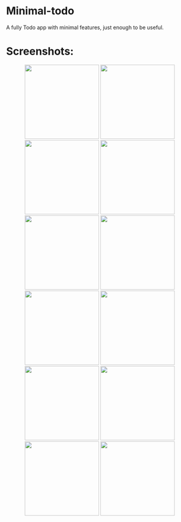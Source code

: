 # Minimal-todo
A fully Todo app with minimal features, just enough to be useful.

# Screenshots:
<p align="center">
  <img src="https://github.com/sondt28/minimal-todo/assets/89345307/5417bfc6-45b2-4b71-ac9a-b63ca7e97e60.jpg" width="200" />
  <img src="https://github.com/sondt28/minimal-todo/assets/89345307/5d0dd403-3173-48fb-bdf3-9d7915e15d19.jpg" width="200" />
  <img src="https://github.com/sondt28/minimal-todo/assets/89345307/18e6485f-8f9a-480f-ba07-ef4e2eb0ab84.jpg" width="200" />
  <img src="https://github.com/sondt28/minimal-todo/assets/89345307/7cc68373-3098-4a61-95cd-12b302287bdb.jpg" width="200" />
  <img src="https://github.com/sondt28/minimal-todo/assets/89345307/e5da1b6d-18ed-4531-91c7-0d3caa361237.jpg" width="200" />
  <img src="https://github.com/sondt28/minimal-todo/assets/89345307/fec5416b-e977-480c-bd9f-772530136a69.jpg" width="200" />
  <img src="https://github.com/sondt28/minimal-todo/assets/89345307/a6f3a88b-9045-40c9-a8ec-dfe1d1da3ffa.jpg" width="200" />
  <img src="https://github.com/sondt28/minimal-todo/assets/89345307/01a84e51-6572-4f49-a6f4-9f0c04fcb4e6.jpg" width="200" />
  <img src="https://github.com/sondt28/minimal-todo/assets/89345307/5200856f-e214-435e-b921-6cee83e75701.jpg" width="200" />
  <img src="https://github.com/sondt28/minimal-todo/assets/89345307/1d7122db-1487-471d-9baa-9c8c977c7690.jpg" width="200" />
  <img src="https://github.com/sondt28/minimal-todo/assets/89345307/b3f2217a-7e83-43ae-8c7e-47ee3a9940b4.jpg" width="200" />
  <img src="https://github.com/sondt28/minimal-todo/assets/89345307/d905caae-3aad-4eba-aa88-136bc95cbd99.jpg" width="200" />
</p>



